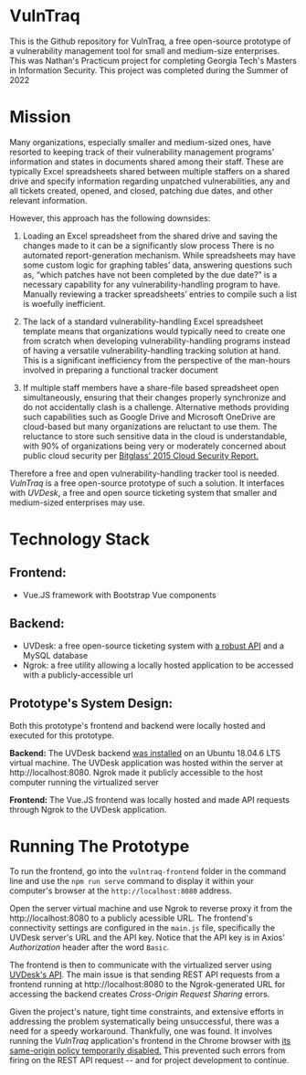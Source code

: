 # VulnTraq
This is the Github repository for VulnTraq, a free open-source prototype of a vulnerability management tool for small and medium-size enterprises. This was Nathan's Practicum project for completing Georgia Tech's Masters in Information Security. This project was completed during the Summer of 2022

# Mission
Many organizations, especially smaller and medium-sized ones, have resorted to keeping track of their vulnerability management programs’ information and states in documents shared among their staff. These are typically Excel spreadsheets shared between multiple staffers on a shared drive and specify information regarding unpatched vulnerabilities, any and all tickets created, opened, and closed, patching due dates, and other relevant information. 

However, this approach has the following downsides:

1. Loading an Excel spreadsheet from the shared drive and saving the changes made to it can be a significantly slow process
There is no automated report-generation mechanism. While spreadsheets may have some custom logic for graphing tables’ data, answering questions such as, “which patches have not been completed by the due date?” is a necessary capability for any vulnerability-handling program to have. Manually reviewing a tracker spreadsheets’ entries to compile such a list is woefully inefficient.

2. The lack of a standard vulnerability-handling Excel spreadsheet template means that organizations would typically need to create one from scratch when developing vulnerability-handling programs instead of having a versatile vulnerability-handling tracking solution at hand. This is a significant inefficiency from the perspective of the man-hours involved in preparing a functional tracker document

3. If multiple staff members have a share-file based spreadsheet open simultaneously, ensuring that their changes properly synchronize and do not accidentally clash is a challenge. Alternative methods providing such capabilities such as Google Drive and Microsoft OneDrive are cloud-based but many organizations are reluctant to use them. The reluctance to store such sensitive data in the cloud is understandable, with 90% of organizations being very or moderately concerned about public cloud security per [Bitglass’ 2015 Cloud Security Report.](https://pages.bitglass.com/Cloud-Security-Report-2015-PDF.html) 

Therefore a free and open vulnerability-handling tracker tool is needed. *VulnTraq* is a free open-source prototype of such a solution. It interfaces with *UVDesk*, a free and open source ticketing system that smaller and medium-sized enterprises may use.

# Technology Stack

## Frontend:
- Vue.JS framework with Bootstrap Vue components

## Backend:

- UVDesk: a free open-source ticketing system with [a robust API](https://github.com/uvdesk/api-bundle) and a MySQL database
- Ngrok: a free utility allowing a locally hosted application to be accessed with a publicly-accessible url

## Prototype's System Design:

Both this prototype's frontend and backend were locally hosted and executed for this prototype. 

**Backend:**
The UVDesk backend [was installed](https://computingforgeeks.com/setup-uvdesk-ticketing-system-on-ubuntu/) on an Ubuntu 18.04.6 LTS virtual machine. The UVDesk application was hosted within the server at http://localhost:8080. Ngrok made it publicly accessible to the host computer running the virtualized server

**Frontend:**
The Vue.JS frontend was locally hosted and made API requests through Ngrok to the UVDesk application.

# Running The Prototype
To run the frontend, go into the `vulntraq-frontend` folder in the command line and use the `npm run serve` command to display it within your computer's browser at the `http://localhost:8080` address.

Open the server virtual machine and use Ngrok to reverse proxy it from the http://localhost:8080 to a publicly acessible URL. The frontend's connectivity settings are configured in the `main.js` file, specifically the UVDesk server's URL and the API key. Notice that the API key is in Axios' *Authorization* header after the word `Basic`.

The frontend is then to communicate with the virtualized server using [UVDesk's API](https://github.com/uvdesk/api-bundle). The main issue is that sending REST API requests from a frontend running at http://localhost:8080 to the Ngrok-generated URL for accessing the backend creates _Cross-Origin Request Sharing_ errors.

Given the project's nature, tight time constraints, and extensive efforts in addressing the problem systematically being unsuccessful, there was a need for a speedy workaround. Thankfully, one was found. It involves running the _VulnTraq_ application's frontend in the Chrome browser with [its same-origin policy temporarily disabled.](https://stackoverflow.com/a/42024918) This prevented such errors from firing on the REST API request -- and for project development to continue.
